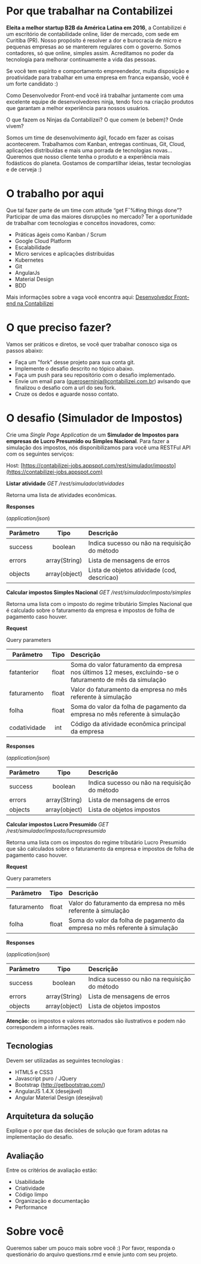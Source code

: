 # Por que trabalhar na Contabilizei

**Eleita a melhor startup B2B da América Latina em 2016**, a Contabilizei é um escritório de contabilidade online, líder de mercado, com sede em Curitiba (PR). Nosso propósito é resolver a dor e burocracia de micro e pequenas empresas ao se manterem regulares com o governo. Somos contadores, só que online, simples assim. Acreditamos no poder da tecnologia para melhorar continuamente a vida das pessoas. 


Se você tem espírito e comportamento empreendedor, muita disposição e proatividade para trabalhar em uma empresa em franca expansão, você é um forte candidato :)

Como Desenvolvedor Front-end você irá trabalhar juntamente com uma excelente equipe de desenvolvedores ninja, tendo foco na criação produtos que garantam a melhor experiência para nossos usuários.

O que fazem os Ninjas da Contabilizei? O que comem (e bebem)? Onde vivem?

Somos um time de desenvolvimento ágil, focado em fazer as coisas acontecerem. Trabalhamos com Kanban, entregas contínuas, Git, Cloud, aplicações distribuídas e mais uma porrada de tecnologias novas... Queremos que nosso cliente tenha o produto e a experiência mais fodásticos do planeta. Gostamos de compartilhar ideias, testar tecnologias e de cerveja :)

# O trabalho por aqui

Que tal fazer parte de um time com atitude “get Fˆ%#ing things done”? Participar de uma das maiores disrupções no mercado? Ter a oportunidade de trabalhar com tecnologias e conceitos inovadores, como:
* Práticas ágeis como Kanban / Scrum
* Google Cloud Platform
* Escalabilidade
* Micro services e aplicações distribuídas
* Kubernetes
* Git
* AngularJs
* Material Design
* BDD

Mais informações sobre a vaga você encontra aqui: [Desenvolvedor Front-end na Contabilizei](https://jobs.lever.co/contabilizei/9dee5e3a-34bd-4b8e-9fc6-0b38db170788)

# O que preciso fazer?

Vamos ser práticos e diretos, se você quer trabalhar conosco siga os passos abaixo:

* Faça um "fork" desse projeto para sua conta git.
* Implemente o desafio descrito no tópico abaixo.
* Faça um push para seu repositório com o desafio implementado.
* Envie um email para (queroserninja@contabilizei.com.br) avisando que finalizou o desafio com a url do seu fork.
* Cruze os dedos e aguarde nosso contato.

# O desafio (Simulador de Impostos)

Crie uma *Single Page Application* de um **Simulador de Impostos para empresas de Lucro Presumido ou Simples Nacional**.
Para fazer a simulação dos impostos, nós disponibilizamos para você uma RESTFul API com os seguintes serviços:

Host: [https://contabilizei-jobs.appspot.com/rest/simulador/imposto](https://contabilizei-jobs.appspot.com)

**Listar atividade**  *GET /rest/simulador/atividades*

Retorna uma lista de atividades econômicas.

**Responses**

(*application/json*)

| Parâmetro     | Tipo          | Descrição                                                                                        |
| ------------- |:-------------:| :------------------------------------------------------------------------------------------------|
| success       | boolean       | Indica sucesso ou não na requisição do método|
| errors        | array(String) | Lista de mensagens de erros                  |
| objects       | array(object) | Lista de objetos atividade (cod, descricao)  |


**Calcular impostos Simples Nacional**  *GET /rest/simulador/imposto/simples*

Retorna uma lista com o imposto do regime tributário Simples Nacional que é calculado sobre o faturamento da empresa e impostos de folha de pagamento caso houver.

**Request**

Query parameters

| Parâmetro     | Tipo          | Descrição                                                                                        |
| ------------- |:-------------:| :------------------------------------------------------------------------------------------------|
| fatanterior   | float         | Soma do valor faturamento da empresa nos últimos 12 meses, excluindo-se o faturamento de mês da simulação|
|faturamento    |float          |Valor do faturamento da empresa no mês referente à simulação                                      |
|folha          |float          |Soma do valor da folha de pagamento da empresa no mês referente à simulação                       |
|codatividade   |int            |Código da atividade econômica principal da empresa                                                |

**Responses**

(*application/json*)

| Parâmetro     | Tipo          | Descrição                                                                                        |
| ------------- |:-------------:| :------------------------------------------------------------------------------------------------|
| success       | boolean       | Indica sucesso ou não na requisição do método|
| errors        | array(String) | Lista de mensagens de erros|
| objects       | array(object) | Lista de objetos impostos|

**Calcular impostos Lucro Presumido**  *GET /rest/simulador/imposto/lucropresumido*

Retorna uma lista com os impostos do regime tributário Lucro Presumido que são calculados sobre o faturamento da empresa e impostos de folha de pagamento caso houver.

**Request**

Query parameters

| Parâmetro     | Tipo          | Descrição                                                                                        |
| ------------- |:-------------:| :------------------------------------------------------------------------------------------------|
|faturamento    |float          |Valor do faturamento da empresa no mês referente à simulação                                      |
|folha          |float          |Soma do valor da folha de pagamento da empresa no mês referente à simulação                       |

**Responses**

(*application/json*)

| Parâmetro     | Tipo          | Descrição                                                                                        |
| ------------- |:-------------:| :------------------------------------------------------------------------------------------------|
| success       | boolean       | Indica sucesso ou não na requisição do método|
| errors        | array(String) | Lista de mensagens de erros|
| objects       | array(object) | Lista de objetos impostos|

**Atenção:** os impostos e valores retornados são ilustrativos e podem não correspondem a informações reais.

## Tecnologias

Devem ser utilizadas as seguintes tecnologias :

* HTML5 e CSS3 
* Javascript puro / JQuery
* Bootstrap (http://getbootstrap.com/)
* AngularJS 1.4.X (desejável)
* Angular Material Design (desejával)

## Arquitetura da solução

Explique o por que das decisões de solução que foram adotas na implementação do desafio.

## Avaliação

Entre os critérios de avaliação estão:

* Usabilidade
* Criatividade
* Código limpo
* Organização e documentação
* Performance

# Sobre você

Queremos saber um pouco mais sobre você :) Por favor, responda o questionário do arquivo questions.rmd e envie junto com seu projeto.

